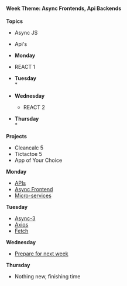 <h4 class="weektheme">Week Theme: Async Frontends, Api Backends</h4>

**Topics**  
  * Async JS  
  * Api's  
  
*  **Monday**  
  * REACT 1  
  
* **Tuesday**  
  *  

* **Wednesday**  
  * REACT 2   

* **Thursday**  
  *   

  
**Projects**  
  * Cleancalc 5  
  * Tictactoe 5  
  * App of Your Choice  

**Monday**  
  * [APIs](https://github.com/TheOdinProject/javascript_curriculum/blob/master/MoreJS/APIs.md)  
  * [Async Frontend](https://github.com/jankeLearning/content-md/blob/master/app-design/08-async-frontend.md)
  * [Micro-services](https://github.com/jankeLearning/content-md/blob/master/app-design/07-services.md) 

**Tuesday**  
  * [Async-3](https://github.com/jankeLearning/content-md/blob/master/js/08-ascync-3.md)  
  * [Axios](https://github.com/jankeLearning/content-md/blob/master/npm-modules/08-axios.md)  
  * [Fetch](https://github.com/jankeLearning/content-md/blob/master/tools/08-fetch.md)

**Wednesday** 
  * [Prepare for next week](https://github.com/jankeLearning/projects/blob/master/09-collaboration-week/0-friday-before.md)

**Thursday**  
  * Nothing new, finishing time